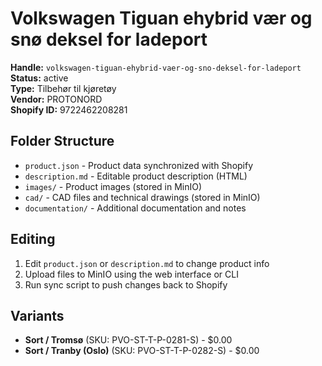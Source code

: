 # Volkswagen Tiguan ehybrid vær og snø deksel for ladeport

**Handle:** `volkswagen-tiguan-ehybrid-vaer-og-sno-deksel-for-ladeport`  
**Status:** active  
**Type:** Tilbehør til kjøretøy  
**Vendor:** PROTONORD  
**Shopify ID:** 9722462208281  

## Folder Structure

- `product.json` - Product data synchronized with Shopify
- `description.md` - Editable product description (HTML)
- `images/` - Product images (stored in MinIO)
- `cad/` - CAD files and technical drawings (stored in MinIO)
- `documentation/` - Additional documentation and notes

## Editing

1. Edit `product.json` or `description.md` to change product info
2. Upload files to MinIO using the web interface or CLI
3. Run sync script to push changes back to Shopify

## Variants

- **Sort / Tromsø** (SKU: PVO-ST-T-P-0281-S) - $0.00
- **Sort / Tranby (Oslo)** (SKU: PVO-ST-T-P-0282-S) - $0.00
